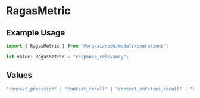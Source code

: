 # RagasMetric

## Example Usage

```typescript
import { RagasMetric } from "@orq-ai/node/models/operations";

let value: RagasMetric = "response_relevancy";
```

## Values

```typescript
"context_precision" | "context_recall" | "context_entities_recall" | "harmfulness" | "maliciousness" | "coherence" | "correctness" | "conciseness" | "response_relevancy" | "faithfulness" | "summarization" | "noise_sensitivity"
```